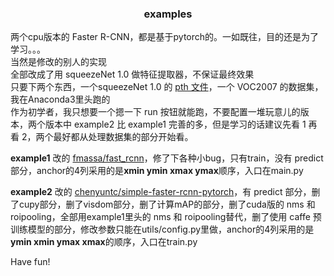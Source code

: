 ### <p align="center">examples</p>  
两个cpu版本的 Faster R-CNN，都是基于pytorch的。一如既往，目的还是为了学习。。。  
当然是修改的别人的实现  
全部改成了用 squeezeNet 1.0 做特征提取器，不保证最终效果  
只要下两个东西，一个squeezeNet 1.0 的 [pth 文件](https://download.pytorch.org/models/squeezenet1_0-a815701f.pth)，一个 VOC2007 的数据集，我在Anaconda3里头跑的    
作为初学者，我只想要一个摁一下 run 按钮就能跑，不要配置一堆玩意儿的版本，两个版本中 example2 比 example1 完善的多，但是学习的话建议先看 1 再看 2，两个最好都从处理数据集的部分开始看。  

**example1** 改的 [fmassa/fast_rcnn](https://github.com/pytorch/examples/tree/d8d378c31d2766009db400ac03f41dd837a56c2a/fast_rcnn)，修了下各种小bug，只有train，没有 predict 部分，anchor的4列采用的是**xmin ymin xmax ymax**顺序，入口在main.py    
  
**example2** 改的 [chenyuntc/simple-faster-rcnn-pytorch](https://github.com/chenyuntc/simple-faster-rcnn-pytorch)，有 predict 部分，删了cupy部分，删了visdom部分，删了计算mAP的部分，删了cuda版的 nms 和 roipooling，全部用example1里头的 nms 和 roipooling替代，删了使用 caffe 预训练模型的部分，修改参数只能在utils/config.py里做，anchor的4列采用的是**ymin xmin ymax xmax**的顺序，入口在train.py  
  
Have fun!
